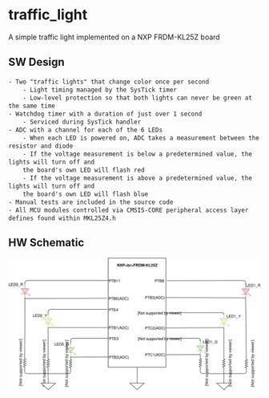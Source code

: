 # traffic_light
A simple traffic light implemented on a NXP FRDM-KL25Z board

## SW Design

    - Two "traffic lights" that change color once per second
        - Light timing managed by the SysTick timer
        - Low-level protection so that both lights can never be green at the same time
    - Watchdog timer with a duration of just over 1 second
        - Serviced during SysTick handler
    - ADC with a channel for each of the 6 LEDs
        - When each LED is powered on, ADC takes a measurement between the resistor and diode
        - If the voltage measurement is below a predetermined value, the lights will turn off and 
        the board's own LED will flash red
        - If the voltage measurement is above a predetermined value, the lights will turn off and 
        the board's own LED will flash blue
    - Manual tests are included in the source code
    - All MCU modules controlled via CMSIS-CORE peripheral access layer defines found within MKL25Z4.h
  
## HW Schematic

![Alt text](traffic_light_schem.svg)
